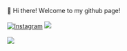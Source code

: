 👋 Hi there! Welcome to my github page!
<br/><br/>
[![Instagram](https://img.shields.io/badge/Instagram-%23E4405F.svg?logo=Instagram&logoColor=white)](https://instagram.com/deardosatria_) ![](https://komarev.com/ghpvc/?username=deardosatria7)
<br/><br/>
![](https://github-readme-stats.vercel.app/api/top-langs/?username=deardosatria7&theme=dark&hide_border=true&include_all_commits=false&count_private=false&layout=compact)
